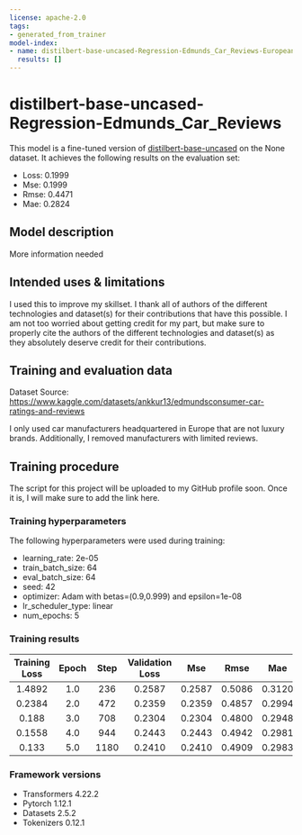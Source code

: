 ```yaml
---
license: apache-2.0
tags:
- generated_from_trainer
model-index:
- name: distilbert-base-uncased-Regression-Edmunds_Car_Reviews-European_Made
  results: []
---
```

# distilbert-base-uncased-Regression-Edmunds_Car_Reviews

This model is a fine-tuned version of [distilbert-base-uncased](https://huggingface.co/distilbert-base-uncased) on the None dataset.
It achieves the following results on the evaluation set:
- Loss: 0.1999
- Mse: 0.1999
- Rmse: 0.4471
- Mae: 0.2824

## Model description

More information needed

## Intended uses & limitations

I used this to improve my skillset. I thank all of authors of the different technologies and dataset(s) for 
their contributions that have this possible. I am not too worried about getting credit for my part, but make 
sure to properly cite the authors of the different technologies and dataset(s) as they 
absolutely deserve credit for their contributions.

## Training and evaluation data

Dataset Source: https://www.kaggle.com/datasets/ankkur13/edmundsconsumer-car-ratings-and-reviews

I only used car manufacturers headquartered in Europe that are not luxury brands. 
Additionally, I removed manufacturers with limited reviews.

## Training procedure

The script for this project will be uploaded to my GitHub profile soon. Once it is, I will make sure to add the link here.

### Training hyperparameters

The following hyperparameters were used during training:
- learning_rate: 2e-05
- train_batch_size: 64
- eval_batch_size: 64
- seed: 42
- optimizer: Adam with betas=(0.9,0.999) and epsilon=1e-08
- lr_scheduler_type: linear
- num_epochs: 5

### Training results

| Training Loss | Epoch | Step | Validation Loss | Mse    | Rmse   | Mae    |
|:-------------:|:-----:|:----:|:---------------:|:------:|:------:|:------:|
| 1.4892        | 1.0   | 236  | 0.2587          | 0.2587 | 0.5086 | 0.3120 |
| 0.2384        | 2.0   | 472  | 0.2359          | 0.2359 | 0.4857 | 0.2994 |
| 0.188         | 3.0   | 708  | 0.2304          | 0.2304 | 0.4800 | 0.2948 |
| 0.1558        | 4.0   | 944  | 0.2443          | 0.2443 | 0.4942 | 0.2981 |
| 0.133         | 5.0   | 1180 | 0.2410          | 0.2410 | 0.4909 | 0.2983 |


### Framework versions

- Transformers 4.22.2
- Pytorch 1.12.1
- Datasets 2.5.2
- Tokenizers 0.12.1
